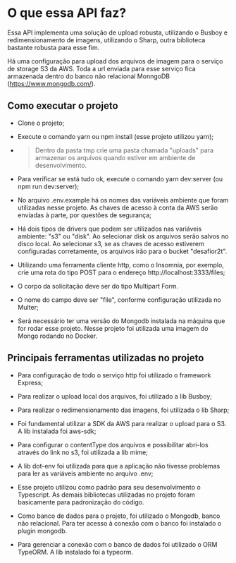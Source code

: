 # O que essa API faz?

Essa API implementa uma solução de upload robusta, utilizando o Busboy e redimensionamento de imagens, utilizando o Sharp, outra biblioteca bastante robusta para esse fim.

Há uma configuração para upload dos arquivos de imagem para o serviço de storage S3 da AWS. Toda a url enviada para esse serviço fica armazenada dentro do banco não relacional MonngoDB (https://www.mongodb.com/).

## Como executar o projeto

- Clone o projeto;
- Execute o comando yarn ou npm install (esse projeto utilizou yarn);

- > Dentro da pasta tmp crie uma pasta chamada "uploads" para armazenar os arquivos quando estiver em ambiente de desenvolvimento.

- Para verificar se está tudo ok, execute o comando yarn dev:server
(ou npm run dev:server);

- No arquivo .env.example há os nomes das variáveis ambiente que foram utilizadas
nesse projeto. As chaves de acesso à conta da AWS serão enviadas à parte, por
questões de segurança;

- Há dois tipos de drivers que podem ser utilizados nas variáveis
ambiente: "s3" ou "disk". Ao selecionar disk os arquivos serão salvos no disco
local. Ao selecionar s3, se as chaves de acesso estiverem configuradas corretamente,
os arquivos irão para o bucket "desafior2t".

- Utilizando uma ferramenta cliente http, como o Insomnia, por exemplo, crie uma
rota do tipo POST para o endereço http://localhost:3333/files;

- O corpo da solicitação deve ser do tipo Multipart Form.

- O nome do campo deve ser "file", conforme configuração utilizada no Multer;

- Será necessário ter uma versão do Mongodb instalada na máquina que for rodar
esse projeto. Nesse projeto foi utilizada uma imagem do Mongo rodando no Docker.

## Principais ferramentas utilizadas no projeto

- Para configuração de todo o serviço http foi utilizado o framework Express;

- Para realizar o upload local dos arquivos, foi utilizado a lib Busboy;

- Para realizar o redimensionamento das imagens, foi utilizada o lib Sharp;

- Foi fundamental utilizar a SDK da AWS para realizar o upload para o S3. A lib
instalada foi aws-sdk;

- Para configurar o contentType dos arquivos e possibilitar abri-los através do
link no s3, foi utilizada a lib mime;

- A lib dot-env foi utilizada para que a aplicação não tivesse problemas para ler
as variáveis ambiente no arquivo .env;

- Esse projeto utilizou como padrão para seu desenvolvimento o Typescript. As demais
bibliotecas utilizadas no projeto foram basicamente para padronização do código.

- Como banco de dados para o projeto, foi utilizado o Mongodb, banco não relacional.
Para ter acesso à conexão com o banco foi instalado o plugin mongodb.

- Para gerenciar a conexão com o banco de dados foi utilizado o ORM TypeORM. A lib
instalado foi a typeorm.
